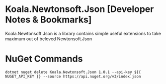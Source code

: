 # Koala.Newtonsoft.Json [Developer Notes & Bookmarks]
Koala.Newtonsoft.Json is a library contains simple useful extensions to take maximum out of beloved Newtonsoft.Json

# NuGet Commands

```
dotnet nuget delete Koala.Newtonsoft.Json 1.0.1 --api-key ${{ NUGET_API_KEY }} --source https://api.nuget.org/v3/index.json
```
